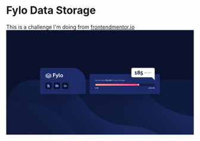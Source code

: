 # Fylo Data Storage
This is a challenge I'm doing from [frontendmentor.io](frontendmentor.io)
![](/design/desktop-design.jpg)